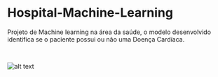 # Hospital-Machine-Learning
Projeto de Machine learning na área da saúde, o modelo desenvolvido identifica se o paciente possui ou não uma Doença Cardíaca. 

<br>

![alt text](https://www.paleodiario.com/wp-content/uploads/2016/05/dcv.jpg)
